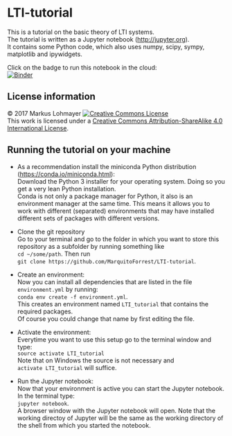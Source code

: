 # LTI-tutorial
This is a tutorial on the basic theory of LTI systems.  
The tutorial is written as a Jupyter notebook (http://jupyter.org).  
It contains some Python code, which also uses numpy, scipy, sympy, matplotlib and ipywidgets.

Click on the badge to run this notebook in the cloud:  
[![Binder](https://mybinder.org/badge.svg)](https://mybinder.org/v2/gh/MarquitoForrest/LTI-tutorial/master?filepath=LTI-tutorial.ipynb)

## License information

&copy; 2017 Markus Lohmayer
<a rel="license" href="http://creativecommons.org/licenses/by-sa/4.0/"><img alt="Creative Commons License" style="border-width:0" src="https://i.creativecommons.org/l/by-sa/4.0/80x15.png" /></a><br />This work is licensed under a <a rel="license" href="http://creativecommons.org/licenses/by-sa/4.0/">Creative Commons Attribution-ShareAlike 4.0 International License</a>.

## Running the tutorial on your machine

- As a recommendation install the miniconda Python distribution (https://conda.io/miniconda.html):  
Download the Python 3 installer for your operating system. Doing so you get a very lean Python installation.  
Conda is not only a package manager for Python, it also is an environment manager at the same time.
This means it allows you to work with different (separated) environments that may have installed different sets of packages with different versions.
- Clone the git repository  
Go to your terminal and go to the folder in which you want to store this repository as a subfolder by running something like  
`cd ~/some/path`. Then run  
`git clone https://github.com/MarquitoForrest/LTI-tutorial`.

- Create an environment:  
Now you can install all dependencies that are listed in the file `environment.yml` by running:  
`conda env create -f environment.yml`.  
This creates an environment named `LTI_tutorial` that contains the required packages.  
Of course you could change that name by first editing the file.

- Activate the environment:  
Everytime you want to use this setup go to the terminal window and type:  
`source activate LTI_tutorial`  
Note that on Windows the source is not necessary and  
`activate LTI_tutorial` will suffice.

- Run the Jupyter notebook:  
Now that your environment is active you can start the Jupyter notebook. In the terminal type:  
`jupyter notebook`.  
A browser window with the Jupyter notebook will open.
Note that the working directoy of Jupyter will be the same as the working directory of the shell from which you started the notebook.
